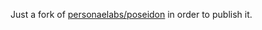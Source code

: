 Just a fork of [personaelabs/poseidon](https://github.com/personaelabs/poseidon) in order to publish it.
